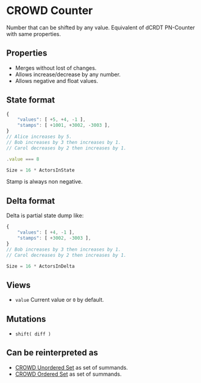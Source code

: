 # CROWD Counter

Number that can be shifted by any value. Equivalent of dCRDT PN-Counter with same properties.


## Properties

- Merges without lost of changes.
- Allows increase/decrease by any number.
- Allows negative and float values.

## State format

```javascript
{
	"values": [ +5, +4, -1 ],
	"stamps": [ +1001, +3002, -3003 ],
}
// Alice increases by 5.
// Bob increases by 3 then increases by 1.
// Carol decreases by 2 then increases by 1.

.value === 8

Size = 16 * ActorsInState
```

Stamp is always non negative.

## Delta format

Delta is partial state dump like:

```javascript
{
	"values": [ +4, -1 ],
	"stamps": [ +3002, -3003 ],
}
// Bob increases by 3 then increases by 1.
// Carol decreases by 2 then increases by 1.

Size = 16 * ActorsInDelta
```

## Views

- `value` Current value or `0` by default.

## Mutations

- `shift( diff )`

## Can be reinterpreted as

- [CROWD Unordered Set](../set) as set of summands.
- [CROWD Ordered Set](../list) as set of summands.
